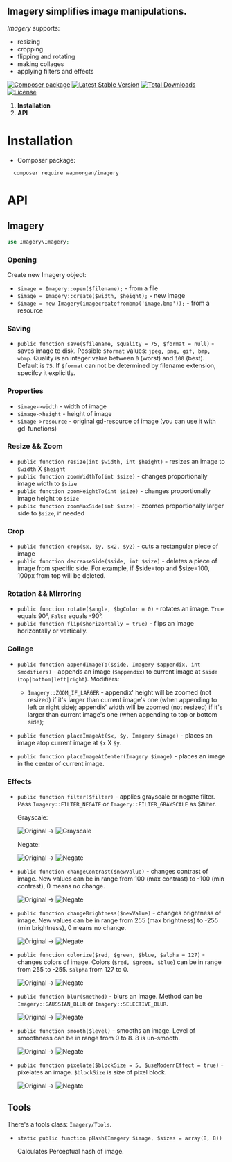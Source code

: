 ## Imagery simplifies image manipulations.

_Imagery_ supports:
- resizing
- cropping
- flipping and rotating
- making collages
- applying filters and effects

[![Composer package](http://xn--e1adiijbgl.xn--p1acf/badge/wapmorgan/imagery)](https://packagist.org/packages/wapmorgan/imagery)
[![Latest Stable Version](https://poser.pugx.org/wapmorgan/imagery/v/stable)](https://packagist.org/packages/wapmorgan/imagery)
[![Total Downloads](https://poser.pugx.org/wapmorgan/imagery/downloads)](https://packagist.org/packages/wapmorgan/imagery)
[![License](https://poser.pugx.org/wapmorgan/imagery/license)](https://packagist.org/packages/wapmorgan/imagery)

1. **Installation**
2. **API**

# Installation
* Composer package:
```
  composer require wapmorgan/imagery
```

# API
## Imagery
```php
use Imagery\Imagery;
```
### Opening
Create new Imagery object:
- `$image = Imagery::open($filename);` - from a file
- `$image = Imagery::create($width, $height);` - new image
- `$image = new Imagery(imagecreatefrombmp('image.bmp'));` - from a resource

### Saving
- `public function save($filename, $quality = 75, $format = null)` - saves image to disk.
Possible `$format` values: `jpeg, png, gif, bmp, wbmp`. Quality is an integer value between `0` (worst) and `100` (best). Default is `75`. If `$format` can not be determined by filename extension, specifcy it explicitly.

### Properties
- `$image->width` - width of image
- `$image->height` - height of image
- `$image->resource` - original gd-resource of image (you can use it with gd-functions)

### Resize && Zoom
- `public function resize(int $width, int $height)` - resizes an image to `$width` X `$height`
- `public function zoomWidthTo(int $size)` - changes proportionally image width to `$size`
- `public function zoomHeightTo(int $size)` - changes proportionally image height to `$size`
- `public function zoomMaxSide(int $size)` - zoomes proportionally larger side to `$size`, if needed

### Crop
- `public function crop($x, $y, $x2, $y2)` - cuts a rectangular piece of image
- `public function decreaseSide($side, int $size)` - deletes a piece of image from specific side. For example, if $side=top and $size=100, 100px from top will be deleted.

### Rotation && Mirroring
- `public function rotate($angle, $bgColor = 0)` - rotates an image. `True` equals 90°, `False` equals -90°.
- `public function flip($horizontally = true)` - flips an image horizontally or vertically.

### Collage
- `public function appendImageTo($side, Imagery $appendix, int $modifiers)` - appends an image (`$appendix`) to current image at `$side` (`top|bottom|left|right`). Modifiers:
  - `Imagery::ZOOM_IF_LARGER` - appendix' height will be zoomed (not resized) if it's larger than current image's one (when appending to left or right side); appendix' width will be zoomed (not resized) if it's larger than current image's one (when appending to top or bottom side);
- `public function placeImageAt($x, $y, Imagery $image)` - places an image atop current image at `$x` X `$y`.

- `public function placeImageAtCenter(Imagery $image)` - places an image in the center of current image.

### Effects
- `public function filter($filter)` - applies grayscale or negate filter. Pass `Imagery::FILTER_NEGATE` or `Imagery::FILTER_GRAYSCALE` as $filter.

  Grayscale:

  ![Original](https://github.com/wapmorgan/Imagery/releases/download/1.0.0/original.png)
  ->
  ![Grayscale](https://github.com/wapmorgan/Imagery/releases/download/1.0.0/grayscale_original.png)

  Negate:

  ![Original](https://github.com/wapmorgan/Imagery/releases/download/1.0.0/original.png)
  ->
  ![Negate](https://github.com/wapmorgan/Imagery/releases/download/1.0.0/negate_original.png)

- `public function changeContrast($newValue)` - changes contrast of image. New values can be in range from 100 (max contrast) to -100 (min contrast), 0 means no change.

  ![Original](https://github.com/wapmorgan/Imagery/releases/download/1.0.0/original.png)
  ->
  ![Negate](https://github.com/wapmorgan/Imagery/releases/download/1.0.0/contrast_original.png)

- `public function changeBrightness($newValue)` - changes brightness of image. New values can be in range from 255 (max brightness) to -255 (min brightness), 0 means no change.

  ![Original](https://github.com/wapmorgan/Imagery/releases/download/1.0.0/original.png)
  ->
  ![Negate](https://github.com/wapmorgan/Imagery/releases/download/1.0.0/brightness_original.png)

- `public function colorize($red, $green, $blue, $alpha = 127)` - changes colors of image. Colors (`$red, $green, $blue`) can be in range from 255 to -255. `$alpha` from 127 to 0.

  ![Original](https://github.com/wapmorgan/Imagery/releases/download/1.0.0/original.png)
  ->
  ![Negate](https://github.com/wapmorgan/Imagery/releases/download/1.0.0/colorize_original.png)

- `public function blur($method)` - blurs an image. Method can be `Imagery::GAUSSIAN_BLUR` or `Imagery::SELECTIVE_BLUR`.

  ![Original](https://github.com/wapmorgan/Imagery/releases/download/1.0.0/original.png)
  ->
  ![Negate](https://github.com/wapmorgan/Imagery/releases/download/1.0.0/blur_original.png)

- `public function smooth($level)` - smooths an image. Level of smoothness can be in range from 0 to 8. 8 is un-smooth.

  ![Original](https://github.com/wapmorgan/Imagery/releases/download/1.0.0/original.png)
  ->
  ![Negate](https://github.com/wapmorgan/Imagery/releases/download/1.0.0/smooth_original.png)

- `public function pixelate($blockSize = 5, $useModernEffect = true)` - pixelates an image. `$blockSize` is size of pixel block.

  ![Original](https://github.com/wapmorgan/Imagery/releases/download/1.0.0/original.png)
  ->
  ![Negate](https://github.com/wapmorgan/Imagery/releases/download/1.0.0/pixelate_original.png)

## Tools
There's a tools class: `Imagery/Tools`.

- `static public function pHash(Imagery $image, $sizes = array(8, 8))`

  Calculates Perceptual hash of image.
